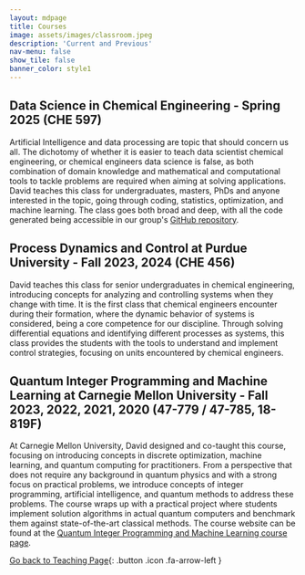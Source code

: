 ```yaml
---
layout: mdpage
title: Courses
image: assets/images/classroom.jpeg
description: 'Current and Previous'
nav-menu: false
show_tile: false
banner_color: style1
---
```


## Data Science in Chemical Engineering - Spring 2025 (CHE 597)

Artificial Intelligence and data processing are topic that should concern us all. The dichotomy of whether it is easier to teach data scientist chemical engineering, or chemical engineers data science is false, as both combination of domain knowledge and mathematical and computational tools to tackle problems are required when aiming at solving applications. David teaches this class for undergraduates, masters, PhDs and anyone interested in the topic, going through coding, statistics, optimization, and machine learning. The class goes both broad and deep, with all the code generated being accessible in our group's [GitHub repository](https://github.com/SECQUOIA/PU_CHE597_S2025).

## Process Dynamics and Control at Purdue University - Fall 2023, 2024 (CHE 456)

David teaches this class for senior undergraduates in chemical engineering, introducing concepts for analyzing and controlling systems when they change with time. It is the first class that chemical engineers encounter during their formation, where the dynamic behavior of systems is considered, being a core competence for our discipline. Through solving differential equations and identifying different processes as systems, this class provides the students with the tools to understand and implement control strategies, focusing on units encountered by chemical engineers.

## Quantum Integer Programming and Machine Learning at Carnegie Mellon University - Fall 2023, 2022, 2021, 2020 (47-779 / 47-785, 18-819F)

At Carnegie Mellon University, David designed and co-taught this course, focusing on introducing concepts in discrete optimization, machine learning, and quantum computing for practitioners. From a perspective that does not require any background in quantum physics and with a strong focus on practical problems, we introduce concepts of integer programming, artificial intelligence, and quantum methods to address these problems. The course wraps up with a practical project where students implement solution algorithms in actual quantum computers and benchmark them against state-of-the-art classical methods.
The course website can be found at the [Quantum Integer Programming and Machine Learning course page](https://bernalde.github.io/QuIPML22/).

[Go back to Teaching Page](/7-teaching.html#courses){: .button .icon .fa-arrow-left }
